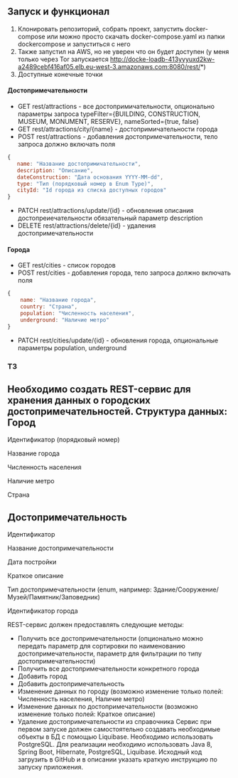 ## Запуск и функционал

1. Клонировать репозиторий, собрать проект, запустить docker-compose  или можно просто скачать docker-compose.yaml из папки dockercompose и запуститься с него
2. Также запустил на AWS, но не уверен что он будет доступен (у меня только через Tor запускается http://docke-loadb-413yyyuxd2kw-a2489cebf416af05.elb.eu-west-3.amazonaws.com:8080/rest/*)
3. Доступные конечные точки
#### Достопримечательности
- GET rest/attractions - все достопримичательности, опционально параметры запроса typeFilter={BUILDING, CONSTRUCTION, MUSEUM,
 MONUMENT, RESERVE}, nameSorted={true, false}
- GET rest/attractions/city/{name} - достопримичательности города
- POST rest/attractions - добавления достопримечательности, тело запроса должно включать поля
 ```js
 {
    name: "Название достопримичательности",
    description: "Описание",
    dateConstruction: "Дата основания YYYY-MM-dd",
    type: "Тип (порядковый номер в Enum Type)",
    cityId: "Id города из списка доступных городов"
 }
 ```
- PATCH rest/attractions/update/{id} - обновления описания достопреиечательности обязательный параметр description
- DELETE rest/attractions/delete/{id} - удаления достопримечательности
#### Города
- GET rest/cities - список городов
- POST rest/cities - добавления города, тело запроса должно включать поля
```js
{
    name: "Название города",    
    country: "Страна",
    population: "Численность населения",
    underground: "Наличие метро"
}
```
- PATCH rest/cities/update/{id} - обновления города, опциональные параметры population, underground

### ТЗ

Необходимо создать REST-сервис для хранения данных о городских достопримечательностей.
Структура данных:
Город
-----------------------------------------
Идентификатор (порядковый номер)

Название города

Численность населения

Наличие метро

Страна

Достопримечательность
-----------------------------------------
Идентификатор

Название достопримечательности

Дата постройки

Краткое описание

Тип достопримечательности (enum, например: Здание/Сооружение/Музей/Памятник/Заповедник)

Идентификатор города

REST-сервис должен предоставлять следующие методы:
- Получить все достопримечательности (опционально можно передать параметр для сортировки по
  наименованию достопримечательности, параметр для фильтрации по типу достопримечательности)
- Получить все достопримечательности конкретного города
- Добавить город
- Добавить достопримечательность
- Изменение данных по городу (возможно изменение только полей: Численность населения, Наличие
  метро)
- Изменение данных по достопримечательности (возможно изменение только полей: Краткое описание)
- Удаление достопримечательности из справочника
  Сервис при первом запуске должен самостоятельно создавать необходимые объекты в БД с помощью
  Liquibase.
  Необходимо использовать PostgreSQL.
  Для реализации необходимо использовать Java 8, Spring Boot, Hibernate, PostgreSQL, Liquibase.
  Исходный код загрузить в GitHub и в описании указать краткую инструкцию по запуску приложения.
